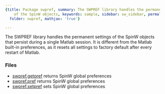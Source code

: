 ```yaml
---
{title: Package swpref, summary: The SWPREF library handles the permanent settings
    of the SpinW objects, keywords: sample, sidebar: sw_sidebar, permalink: swpref.html,
  folder: swpref, mathjax: 'true'}

---
```

The SWPREF library handles the permanent settings of the SpinW objects
that persist during a single Matlab session. It is different from the
Matlab built-in preferences, as it resets all settings to factory default
after every restart of Matlab.
 
### Files

* [swpref.getpref](/swpref_getpref) returns SpinW global preferences
* [swpref.pref](/swpref_pref) returns SpinW global preferences
* [swpref.setpref](/swpref_setpref) sets SpinW global preferences
